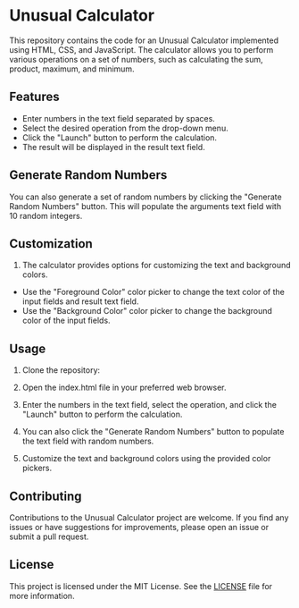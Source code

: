# Unusual Calculator

This repository contains the code for an Unusual Calculator implemented using HTML, CSS, and JavaScript. The calculator allows you to perform various operations on a set of numbers, such as calculating the sum, product, maximum, and minimum.

## Features

- Enter numbers in the text field separated by spaces.
- Select the desired operation from the drop-down menu.
- Click the "Launch" button to perform the calculation.
- The result will be displayed in the result text field.

## Generate Random Numbers

You can also generate a set of random numbers by clicking the "Generate Random Numbers" button. This will populate the arguments text field with 10 random integers.

## Customization

1. The calculator provides options for customizing the text and background colors.

- Use the "Foreground Color" color picker to change the text color of the input fields and result text field.
- Use the "Background Color" color picker to change the background color of the input fields.


## Usage

1. Clone the repository:

2. Open the index.html file in your preferred web browser.

3. Enter the numbers in the text field, select the operation, and click the "Launch" button to perform the calculation.

4. You can also click the "Generate Random Numbers" button to populate the text field with random numbers.

5. Customize the text and background colors using the provided color pickers.

## Contributing

Contributions to the Unusual Calculator project are welcome. If you find any issues or have suggestions for improvements, please open an issue or submit a pull request.

## License 

This project is licensed under the MIT License. See the [LICENSE](LICENSE) file for more information.



